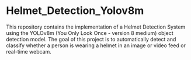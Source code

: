 # Helmet_Detection_Yolov8m
This repository contains the implementation of a Helmet Detection System using the YOLOv8m (You Only Look Once - version 8 medium) object detection model. The goal of this project is to automatically detect and classify whether a person is wearing a helmet in an image or video feed or real-time webcam.
